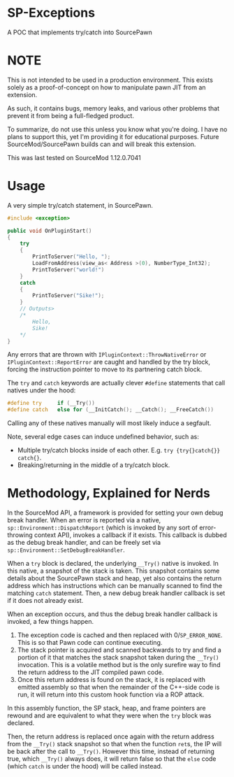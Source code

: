 # SP-Exceptions
A POC that implements try/catch into SourcePawn

# NOTE
This is not intended to be used in a production environment. This exists solely as a proof-of-concept on how to manipulate pawn JIT from an extension.

As such, it contains bugs, memory leaks, and various other problems that prevent it from being a full-fledged product.

To summarize, do not use this unless you know what you're doing. I have no plans to support this, yet I'm providing it for educational purposes. Future SourceMod/SourcePawn builds can and will break this extension.

This was last tested on SourceMod 1.12.0.7041

# Usage
A very simple try/catch statement, in SourcePawn.

```cpp
#include <exception>

public void OnPluginStart()
{
	try
	{
		PrintToServer("Hello, ");
		LoadFromAddress(view_as< Address >(0), NumberType_Int32);
		PrintToServer("world!")
	}
	catch
	{
		PrintToServer("Sike!");
	}
	// Outputs>
	/*
		Hello,
		Sike!
	*/
}
```

Any errors that are thrown with `IPluginContext::ThrowNativeError` or `IPluginContext::ReportError` are caught and handled by the try block, forcing the instruction pointer to move to its partnering catch block.

The `try` and `catch` keywords are actually clever `#define` statements that call natives under the hood:

```cpp
#define try 	if (__Try())
#define catch  	else for (__InitCatch(); __Catch(); __FreeCatch())
```

Calling any of these natives manually will most likely induce a segfault.

Note, several edge cases can induce undefined behavior, such as:
- Multiple try/catch blocks inside of each other. E.g. `try {try{}catch{}} catch{}`.
- Breaking/returning in the middle of a try/catch block.

# Methodology, Explained for Nerds

In the SourceMod API, a framework is provided for setting your own debug break handler. When an error is reported via a native, `sp::Environment::DispatchReport` (which is invoked by any sort of error-throwing context API), invokes a callback if it exists. This callback is dubbed as the debug break handler, and can be freely set via `sp::Environment::SetDebugBreakHandler`.

When a `try` block is declared, the underlying `__Try()` native is invoked. In this native, a snapshot of the stack is taken. This snapshot contains some details about the SourcePawn stack and heap, yet also contains the return address which has instructions which can be manually scanned to find the matching `catch` statement. Then, a new debug break handler callback is set if it does not already exist.

When an exception occurs, and thus the debug break handler callback is invoked, a few things happen.

1. The exception code is cached and then replaced with 0/`SP_ERROR_NONE`. This is so that Pawn code can continue executing.
2. The stack pointer is acquired and scanned backwards to try and find a portion of it that matches the stack snapshot taken during the `__Try()` invocation. This is a volatile method but is the only surefire way to find the return address to the JIT compiled pawn code.
3. Once this return address is found on the stack, it is replaced with emitted assembly so that when the remainder of the C++-side code is run, it will return into this custom hook function via a ROP attack.

In this assembly function, the SP stack, heap, and frame pointers are rewound and are equivalent to what they were when the `try` block was declared.

Then, the return address is replaced once again with the return address from the `__Try()` stack snapshot so that when the function `ret`s, the IP will be back after the call to `__Try()`. However this time, instead of returning true, which `__Try()` always does, it will return false so that the `else` code (which `catch` is under the hood) will be called instead.
